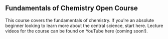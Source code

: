 ## Fundamentals of Chemistry Open Course
This course covers the fundamentals of chemistry. If you're an absolute beginner looking to learn more about the central science, start here. Lecture videos for the course can be found on YouTube here (coming soon!).
